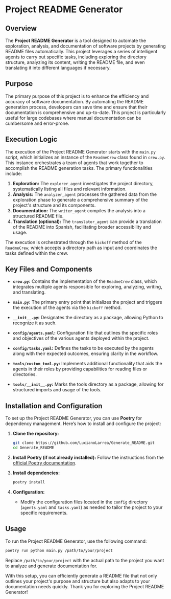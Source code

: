 # Project README Generator

## Overview

The **Project README Generator** is a tool designed to automate the exploration, analysis, and documentation of software projects by generating README files automatically. This project leverages a series of intelligent agents to carry out specific tasks, including exploring the directory structure, analyzing its content, writing the README file, and even translating it into different languages if necessary.

## Purpose

The primary purpose of this project is to enhance the efficiency and accuracy of software documentation. By automating the README generation process, developers can save time and ensure that their documentation is comprehensive and up-to-date. This project is particularly useful for large codebases where manual documentation can be cumbersome and error-prone.

## Execution Logic

The execution of the Project README Generator starts with the `main.py` script, which initializes an instance of the `ReadmeCrew` class found in `crew.py`. This instance orchestrates a team of agents that work together to accomplish the README generation tasks. The primary functionalities include:

1. **Exploration:** The `explorer_agent` investigates the project directory, systematically listing all files and relevant information.
2. **Analysis:** The `analyzer_agent` processes the gathered data from the exploration phase to generate a comprehensive summary of the project's structure and its components.
3. **Documentation:** The `writer_agent` compiles the analysis into a structured README file.
4. **Translation (optional):** The `translator_agent` can provide a translation of the README into Spanish, facilitating broader accessibility and usage.

The execution is orchestrated through the `kickoff` method of the `ReadmeCrew`, which accepts a directory path as input and coordinates the tasks defined within the crew.

## Key Files and Components

- **`crew.py`:** Contains the implementation of the `ReadmeCrew` class, which integrates multiple agents responsible for exploring, analyzing, writing, and translating.
  
- **`main.py`:** The primary entry point that initializes the project and triggers the execution of the agents via the `kickoff` method.

- **`__init__.py`:** Designates the directory as a package, allowing Python to recognize it as such.

- **`config/agents.yaml`:** Configuration file that outlines the specific roles and objectives of the various agents deployed within the project.

- **`config/tasks.yaml`:** Defines the tasks to be executed by the agents along with their expected outcomes, ensuring clarity in the workflow.

- **`tools/custom_tool.py`:** Implements additional functionality that aids the agents in their roles by providing capabilities for reading files or directories.

- **`tools/__init__.py`:** Marks the tools directory as a package, allowing for structured imports and usage of the tools.

## Installation and Configuration

To set up the Project README Generator, you can use **Poetry** for dependency management. Here’s how to install and configure the project:

1. **Clone the repository:**
   ```bash
   git clone https://github.com/LucianoLarrea/Generate_README.git
   cd Generate_README
   ```

2. **Install Poetry (if not already installed):**
   Follow the instructions from the [official Poetry documentation](https://python-poetry.org/docs/#installation).

3. **Install dependencies:**
   ```bash
   poetry install
   ```

4. **Configuration:**
   - Modify the configuration files located in the `config` directory (`agents.yaml` and `tasks.yaml`) as needed to tailor the project to your specific requirements.

## Usage

To run the Project README Generator, use the following command:

```bash
poetry run python main.py /path/to/your/project
```

Replace `/path/to/your/project` with the actual path to the project you want to analyze and generate documentation for.

With this setup, you can efficiently generate a README file that not only outlines your project's purpose and structure but also adapts to your documentation needs quickly. Thank you for exploring the Project README Generator!
